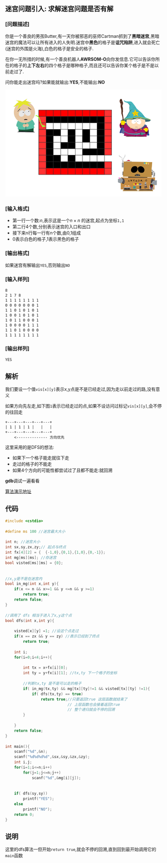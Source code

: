 
## 迷宫问题引入: 求解迷宫问题是否有解 

### [问题描述]

你是一个善良的男孩Butter,有一天你被邪恶的巫师Cartman抓到了**黑暗迷宫**,黑暗迷宫的魔法可以让所有进入的人失明.迷宫中**黑色**的格子是**诅咒陷阱**,进入就会死亡(迷宫的外围是火海),白色的格子是安全的格子.

在你一无所措的时候,有一个善良机器人**AWRSOM-O**向你发信息.它可以告诉你所在的格子的**上下左右**的四个格子是哪种格子,而且还可以告诉你某个格子是不是以前走过了.

问你能走出迷宫吗?如果能就输出:**YES**,不能输出:**NO**

![1](./迷宫1.png)

### [输入格式]

 - 第一行一个数:$n$,表示这是一个$n \times n$ 的迷宫,起点为坐标`1,1`
 - 第二行4个数,分别表示迷宫的入口和出口
 - 接下来n行每一行有n个数,由0,1组成
 - 0表示白色的格子,1表示黑色的格子


### [输出格式]

如果迷宫有解输出`YES`,否则输出`NO`

### [输入样列]


```
8
2 1 7 8
1 1 1 1 1 1 1 1
0 0 0 0 0 0 0 1
1 1 0 1 0 1 0 1
1 0 0 1 0 1 0 1
1 0 1 1 0 0 0 1
1 0 0 0 0 1 1 1
1 1 0 1 0 0 0 0
1 1 1 1 1 1 1 1
```

### [输出样列]


```
YES
```

## 解析

我们要设一个值`vis[x][y]`表示x,y点是不是已经走过,因为走以前走过的路,没有意义

如果方向先左走,如下图`1`表示已经走过的点,如果不设访问过标记`vis[x][y]`,会不停的往回走

```
+---+---+---+---+---+
| 1 | 1 | 1 |   |   |
+---+---+---+---+---+
    <-------------- 方向优先
```


这里采用的是DFS的想法:

 - 如果下一个格子能走就往下走
 - 走过的格子的不能走
 - 如果4个方向的可能性都尝试过了且都不能走:就回溯

**gdb**调试一遍看看

[算法演示地址](https://friendly-borg-fff51b.netlify.com/#/maze_dfs)

## 代码

```c
#include <cstdio>

#define ms 100 //迷宫最大大小

int n; //迷宫大小
int sx,sy,zx,zy;// 起点与终点
int fx[4][2] = {  {-1,0},{0,1},{1,0},{0,-1}};
int mg[ms][ms]; //存迷宫
bool visted[ms][ms] = {0};


//x,y是不是在迷宫内
bool in_mg(int x,int y){
    if(x <= n && x>=1 && y <=n && y >=1)
        return true;
    return false;
}

//调用了 dfs 相当于进入了x,y这个点
bool dfs(int x,int y){

    visted[x][y] =1; //设这个点走过
    if(x == zx && y == zy) //表示已经到了终点
        return true;

    int i;
    for(i=0;i<4;i++){
        
        int tx = x+fx[i][0];
        int ty = y+fx[i][1]; //tx,ty 下一个格子的坐标

        //判断tx,ty 是不是可以走的格子
        if( in_mg(tx,ty) && mg[tx][ty]!=1 && visted[tx][ty] !=1){ 
            if( dfs(tx,ty) == true)
                return true;//只要返回true 这层函数就结束了
                            // 上层函数也会接着返回true
                            // 整个递归就会不停的回溯
        }

    }
    return false;
}

int main(){
    scanf("%d",&n);
    scanf("%d%d%d%d",&sx,&sy,&zx,&zy);
    int i,j;
    for(i=1;i<=n;i++)
        for(j=1;j<=n;j++)
            scanf("%d",&mg[i][j]);


    if( dfs(sy,sy))
        printf("YES");
    else
        printf("NO");
    return 0;
}
```


## 说明

 这里的dfs算法一但开始`return true`,就会不停的回溯,直到回到最开始调用它的`main`函数
